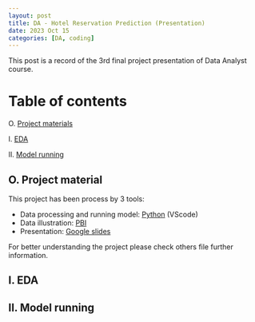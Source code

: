 ```yaml
---
layout: post
title: DA - Hotel Reservation Prediction (Presentation)
date: 2023 Oct 15
categories: [DA, coding]
---
```


This post is a record of the 3rd final project presentation of Data Analyst course.

# Table of contents
O. [Project materials](#Project_materials)

I. [EDA](#EDA)

II. [Model running](#Model_running)


## O. Project material <a name="Project_materials"></a>
This project has been process by 3 tools:
- Data processing and running model: [Python](/Phongs-Adventure/_posts/2023-10-15-hotel-reservation-prediction-code.markdown) (VScode)
- Data illustration: [PBI](https://github.com/Kiddie-1410/hotel-reservation-prediction/blob/main/hotel_illus.pbix) 
- Presentation: [Google slides](https://docs.google.com/presentation/d/1iKUgwfeVDMJJAeI2Pq8H9JvfraGytlFfb3YjiQh0K0Q/edit?usp=sharing)

For better understanding the project please check others file further information.

## I. EDA <a name ="EDA"></a>

## II. Model running <a name="Model_running"></a>